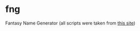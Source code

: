 # fng
Fantasy Name Generator (all scripts were taken from [this site](http://www.fantasynamegenerators.com/))
